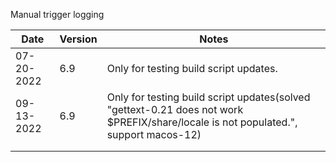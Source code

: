 Manual trigger logging

| Date       | Version | Notes                                                        |
| ---------- | ------- | ------------------------------------------------------------ |
| 07-20-2022 | 6.9     | Only for testing build script updates.                       |
| 09-13-2022 | 6.9     | Only for testing build script updates(solved "gettext-0.21 does not work $PREFIX/share/locale is not populated.", support macos-12) |
|            |         |                                                              |
|            |         |                                                              |

